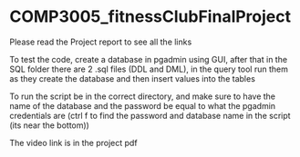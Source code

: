 # COMP3005_fitnessClubFinalProject

Please read the Project report to see all the links

To test the code, create a database in pgadmin using GUI, after that in the SQL folder there are 2 .sql files (DDL and DML), in the query tool run them as they create the database and then insert values into the tables

To run the script be in the correct directory, and make sure to have the name of the database and the password be equal to what the pgadmin credentials are (ctrl f to find the password and database name in the script (its near the bottom))

The video link is in the project pdf

